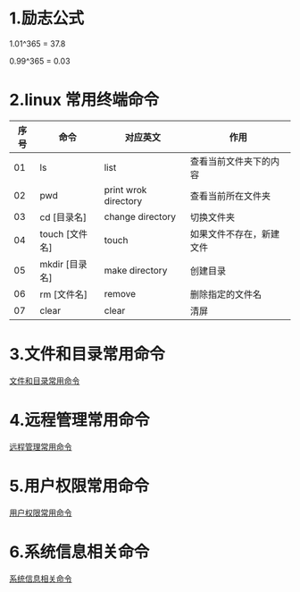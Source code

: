 
# 1.励志公式
1.01^365 = 37.8

0.99^365 = 0.03
# 2.linux 常用终端命令

|序号 |	命令 |	对应英文 |	作用 |
| -- | -- | -- | -- |
|01 |	ls |	list |	查看当前文件夹下的内容|
|02 |	pwd |	print wrok directory |	查看当前所在文件夹|
|03 |	cd [目录名] |	change directory |	切换文件夹|
|04 |	touch [文件名] |	touch |	如果文件不存在，新建文件|
|05 |	mkdir [目录名] |	make directory |	创建目录|
|06 |	rm [文件名] |	remove |	删除指定的文件名|
|07 |	clear |	clear |	清屏|

# 3.文件和目录常用命令
[文件和目录常用命令](https://jackkuo666.github.io/Python_notes/Learning_notes/1.linux笔记/08_文件和目录常用命令.html )

# 4.远程管理常用命令
[远程管理常用命令](https://jackkuo666.github.io/Python_notes/Learning_notes/1.linux笔记/09_远程管理常用命令.html)

# 5.用户权限常用命令
[用户权限常用命令](https://jackkuo666.github.io/Python_notes/Learning_notes/1.linux笔记/10_用户权限常用命令.html)

# 6.系统信息相关命令
[系统信息相关命令](https://jackkuo666.github.io/Python_notes/Learning_notes/1.linux笔记/11_系统信息相关命令.html)
